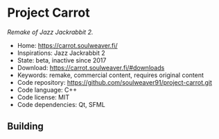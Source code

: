# Project Carrot

_Remake of Jazz Jackrabbit 2._

- Home: https://carrot.soulweaver.fi/
- Inspirations: Jazz Jackrabbit 2
- State: beta, inactive since 2017
- Download: https://carrot.soulweaver.fi/#downloads
- Keywords: remake, commercial content, requires original content
- Code repository: https://github.com/soulweaver91/project-carrot.git
- Code language: C++
- Code license: MIT
- Code dependencies: Qt, SFML

## Building
